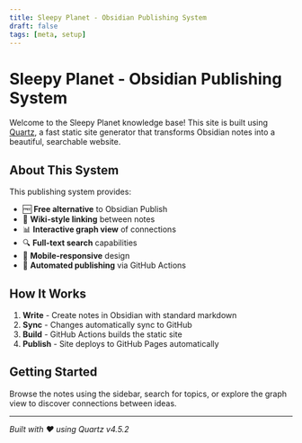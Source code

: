 ```yaml
---
title: Sleepy Planet - Obsidian Publishing System
draft: false
tags: [meta, setup]
---
```


# Sleepy Planet - Obsidian Publishing System

Welcome to the Sleepy Planet knowledge base! This site is built using [Quartz](https://quartz.jzhao.xyz/), a fast static site generator that transforms Obsidian notes into a beautiful, searchable website.

## About This System

This publishing system provides:
- 🆓 **Free alternative** to Obsidian Publish
- 🔗 **Wiki-style linking** between notes
- 📊 **Interactive graph view** of connections
- 🔍 **Full-text search** capabilities  
- 📱 **Mobile-responsive** design
- 🚀 **Automated publishing** via GitHub Actions

## How It Works

1. **Write** - Create notes in Obsidian with standard markdown
2. **Sync** - Changes automatically sync to GitHub
3. **Build** - GitHub Actions builds the static site
4. **Publish** - Site deploys to GitHub Pages automatically

## Getting Started

Browse the notes using the sidebar, search for topics, or explore the graph view to discover connections between ideas.

---

*Built with ❤️ using Quartz v4.5.2*
